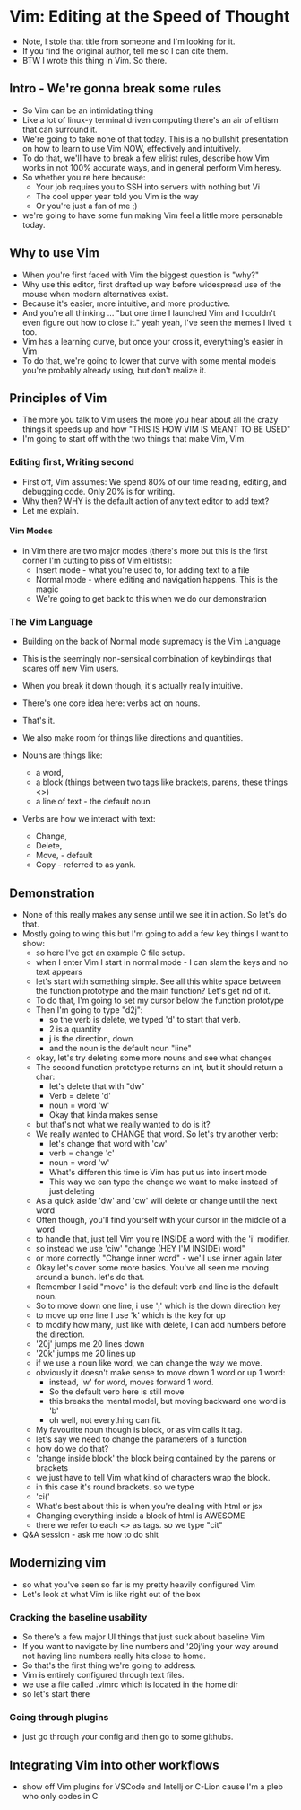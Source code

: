 # Vim: Editing at the Speed of Thought 

* Note, I stole that title from someone and I'm looking for it.
* If you find the original author, tell me so I can cite them.
* BTW I wrote this thing in Vim. So there.

## Intro - We're gonna break some rules

* So Vim can be an intimidating thing
* Like a lot of linux-y terminal driven computing there's an air of 
  elitism that can surround it.
* We're going to take none of that today. This is a no bullshit presentation on 
  how to learn to use Vim NOW, effectively and intuitively.
* To do that, we'll have to break a few elitist rules, describe how Vim works 
  in not 100% accurate ways, and in general perform Vim heresy.
* So whether you're here because:
    * Your job requires you to SSH into servers with nothing but Vi
    * The cool upper year told you Vim is the way
    * Or you're just a fan of me ;)
* we're going to have some fun making Vim feel a little more personable today.

## Why to use Vim

* When you're first faced with Vim the biggest question is "why?"
* Why use this editor, first drafted up way before widespread use of the mouse 
  when modern alternatives exist.
* Because it's easier, more intuitive, and more productive.
* And you're all thinking ... "but one time I launched Vim and I couldn't 
  even figure out how to close it." yeah yeah, I've seen the memes 
  I lived it too.
* Vim has a learning curve, but once your cross it, everything's easier in Vim
* To do that, we're going to lower that curve with some mental models 
  you're probably already using, but don't realize it.

## Principles of Vim

* The more you talk to Vim users the more you hear about all the crazy 
  things it speeds up and how "THIS IS HOW VIM IS MEANT TO BE USED"
* I'm going to start off with the two things that make Vim, Vim.

### Editing first, Writing second

* First off, Vim assumes: We spend 80% of our time reading, editing, and 
  debugging code. Only 20% is for writing.
* Why then? WHY is the default action of any text editor to add text?
* Let me explain.

#### Vim Modes

* in Vim there are two major modes (there's more but this is the first corner 
  I'm cutting to piss of Vim elitists):
    * Insert mode - what you're used to, for adding text to a file
    * Normal mode - where editing and navigation happens. This is the magic
    * We're going to get back to this when we do our demonstration

### The Vim Language

* Building on the back of Normal mode supremacy is the Vim Language
* This is the seemingly non-sensical combination of keybindings that 
  scares off new Vim users.
* When you break it down though, it's actually really intuitive.
* There's one core idea here: verbs act on nouns.
* That's it.
* We also make room for things like directions and quantities. 

* Nouns are things like:
    * a word,
    * a block (things between two tags like brackets, parens, these things <>)
    * a line of text - the default noun
* Verbs are how we interact with text:
    * Change,
    * Delete,
    * Move, - default
    * Copy - referred to as yank.

## Demonstration

* None of this really makes any sense until we see it in action. So let's do that.
* Mostly going to wing this but I'm going to add a few key things I want to show:
    * so here I've got an example C file setup.
    * when I enter Vim I start in normal mode - I can slam the keys and 
      no text appears
    * let's start with something simple. See all this white space between 
      the function prototype and the main function? Let's get rid of it.
    * To do that, I'm going to set my cursor below the function prototype
    * Then I'm going to type "d2j":
        * so the verb is delete, we typed 'd' to start that verb.
        * 2 is a quantity
        * j is the direction, down.
        * and the noun is the default noun "line"
    * okay, let's try deleting some more nouns and see what changes
    * The second function prototype returns an int, but it should return a char:
        * let's delete that with "dw"
        * Verb = delete 'd'
        * noun = word 'w'
        * Okay that kinda makes sense
    * but that's not what we really wanted to do is it?
    * We really wanted to CHANGE that word. So let's try another verb:
        * let's change that word with 'cw'
        * verb = change 'c'
        * noun = word 'w'
        * What's differen this time is Vim has put us into insert mode
        * This way we can type the change we want to make instead of 
          just deleting
    * As a quick aside 'dw' and 'cw' will delete or change until the next word
    * Often though, you'll find yourself with your cursor in the middle of a word
    * to handle that, just tell Vim you're INSIDE a word with the 'i' modifier.
    * so instead we use 'ciw' "change (HEY I'M INSIDE) word"
    * or more correctly "Change inner word" - we'll use inner again later
    * Okay let's cover some more basics. You've all seen me moving around a bunch. 
      let's do that.
    * Remember I said "move" is the default verb and line is the default noun.
    * So to move down one line, i use 'j' which is the down direction key
    * to move up one line I use 'k' which is the key for up
    * to modify how many, just like with delete, I can add numbers before the direction.
    * '20j' jumps me 20 lines down
    * '20k' jumps me 20 lines up
    * if we use a noun like word, we can change the way we move.
    * obviously it doesn't make sense to move down 1 word or up 1 word:
        * instead, 'w' for word, moves forward 1 word.
        * So the default verb here is still move
        * this breaks the mental model, but moving backward one word is 'b'
        * oh well, not everything can fit.
    * My favourite noun though is block, or as vim calls it tag.
    * let's say we need to change the parameters of a function
    * how do we do that?
    * 'change inside block' the block being contained by the parens or brackets
    * we just have to tell Vim what kind of characters wrap the block.
    * in this case it's round brackets. so we type
    * 'ci('
    * What's best about this is when you're dealing with html or jsx
    * Changing everything inside a block of html is AWESOME
    * there we refer to each <> as tags. so we type "cit"
* Q&A session - ask me how to do shit

## Modernizing vim

* so what you've seen so far is my pretty heavily configured Vim
* Let's look at what Vim is like right out of the box

### Cracking the baseline usability

* So there's a few major UI things that just suck about baseline Vim
* If you want to navigate by line numbers and '20j'ing your way around 
  not having line numbers really hits close to home.
* So that's the first thing we're going to address.
* Vim is entirely configured through text files.
* we use a file called .vimrc which is located in the home dir
* so let's start there

### Going through plugins

* just go through your config and then go to some githubs.

## Integrating Vim into other workflows

* show off Vim plugins for VSCode and Intellj or C-Lion cause I'm a 
  pleb who only codes in C
